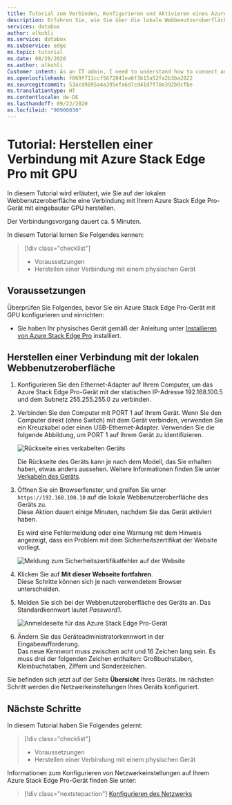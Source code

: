 ```yaml
---
title: Tutorial zum Verbinden, Konfigurieren und Aktivieren eines Azure Stack Edge Pro-Geräts mit GPU im Azure-Portal | Microsoft-Dokumentation
description: Erfahren Sie, wie Sie über die lokale Webbenutzeroberfläche eine Verbindung mit Ihrem Azure Stack Edge-Gerät mit eingebauter GPU herstellen.
services: databox
author: alkohli
ms.service: databox
ms.subservice: edge
ms.topic: tutorial
ms.date: 08/29/2020
ms.author: alkohli
Customer intent: As an IT admin, I need to understand how to connect and activate Azure Stack Edge Pro so I can use it to transfer data to Azure.
ms.openlocfilehash: f069f711ccf5672041ea6f3b15a52fa2b3ba2022
ms.sourcegitcommit: 53acd9895a4a395efa6d7cd41d7f78e392b9cfbe
ms.translationtype: HT
ms.contentlocale: de-DE
ms.lasthandoff: 09/22/2020
ms.locfileid: "90900030"
---
```

# <a name="tutorial-connect-to-azure-stack-edge-pro-with-gpu"></a>Tutorial: Herstellen einer Verbindung mit Azure Stack Edge Pro mit GPU

In diesem Tutorial wird erläutert, wie Sie auf der lokalen Webbenutzeroberfläche eine Verbindung mit Ihrem Azure Stack Edge Pro-Gerät mit eingebauter GPU herstellen.

Der Verbindungsvorgang dauert ca. 5 Minuten.

In diesem Tutorial lernen Sie Folgendes kennen:

> [!div class="checklist"]
>
> * Voraussetzungen
> * Herstellen einer Verbindung mit einem physischen Gerät


## <a name="prerequisites"></a>Voraussetzungen

Überprüfen Sie Folgendes, bevor Sie ein Azure Stack Edge Pro-Gerät mit GPU konfigurieren und einrichten:

* Sie haben Ihr physisches Gerät gemäß der Anleitung unter [Installieren von Azure Stack Edge Pro](azure-stack-edge-gpu-deploy-install.md) installiert.


## <a name="connect-to-the-local-web-ui-setup"></a>Herstellen einer Verbindung mit der lokalen Webbenutzeroberfläche

1. Konfigurieren Sie den Ethernet-Adapter auf Ihrem Computer, um das Azure Stack Edge Pro-Gerät mit der statischen IP-Adresse 192.168.100.5 und dem Subnetz 255.255.255.0 zu verbinden.

2. Verbinden Sie den Computer mit PORT 1 auf Ihrem Gerät. Wenn Sie den Computer direkt (ohne Switch) mit dem Gerät verbinden, verwenden Sie ein Kreuzkabel oder einen USB-Ethernet-Adapter. Verwenden Sie die folgende Abbildung, um PORT 1 auf Ihrem Gerät zu identifizieren.

    ![Rückseite eines verkabelten Geräts](./media/azure-stack-edge-gpu-deploy-install/ase-two-pci-slots.png)

    Die Rückseite des Geräts kann je nach dem Modell, das Sie erhalten haben, etwas anders aussehen. Weitere Informationen finden Sie unter [Verkabeln des Geräts](azure-stack-edge-gpu-deploy-install.md#cable-the-device).


3. Öffnen Sie ein Browserfenster, und greifen Sie unter `https://192.168.100.10` auf die lokale Webbenutzeroberfläche des Geräts zu.  
    Diese Aktion dauert einige Minuten, nachdem Sie das Gerät aktiviert haben.

    Es wird eine Fehlermeldung oder eine Warnung mit dem Hinweis angezeigt, dass ein Problem mit dem Sicherheitszertifikat der Website vorliegt. 
   
    ![Meldung zum Sicherheitszertifikatfehler auf der Website](./media/azure-stack-edge-deploy-connect-setup-activate/image2.png)

4. Klicken Sie auf **Mit dieser Webseite fortfahren**.  
    Diese Schritte können sich je nach verwendetem Browser unterscheiden.

5. Melden Sie sich bei der Webbenutzeroberfläche des Geräts an. Das Standardkennwort lautet *Password1*. 
   
    ![Anmeldeseite für das Azure Stack Edge Pro-Gerät](./media/azure-stack-edge-deploy-connect-setup-activate/image3.png)

6. Ändern Sie das Geräteadministratorkennwort in der Eingabeaufforderung.  
    Das neue Kennwort muss zwischen acht und 16 Zeichen lang sein. Es muss drei der folgenden Zeichen enthalten: Großbuchstaben, Kleinbuchstaben, Ziffern und Sonderzeichen.

Sie befinden sich jetzt auf der Seite **Übersicht** Ihres Geräts. Im nächsten Schritt werden die Netzwerkeinstellungen Ihres Geräts konfiguriert.


## <a name="next-steps"></a>Nächste Schritte

In diesem Tutorial haben Sie Folgendes gelernt:

> [!div class="checklist"]
> * Voraussetzungen
> * Herstellen einer Verbindung mit einem physischen Gerät


Informationen zum Konfigurieren von Netzwerkeinstellungen auf Ihrem Azure Stack Edge Pro-Gerät finden Sie unter:

> [!div class="nextstepaction"]
> [Konfigurieren des Netzwerks](./azure-stack-edge-gpu-deploy-configure-network-compute-web-proxy.md)
